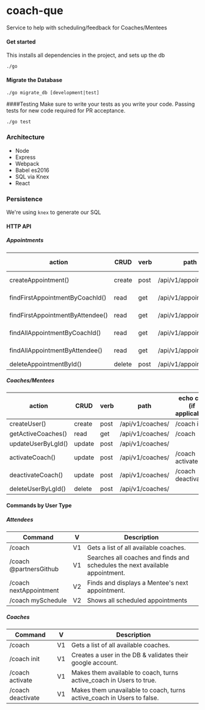# coach-que
Service to help with scheduling/feedback for Coaches/Mentees

#### Get started
This installs all dependencies in the project, and sets up the db
```
./go
```

#### Migrate the Database

```
./go migrate_db [development|test]
```

####Testing
Make sure to write your tests as you write your code. Passing tests for new code required for PR acceptance.
```
./go test
```

### Architecture

- Node
- Express
- Webpack
- Babel es2016
- SQL via Knex
- React

### Persistence

We're using `knex` to generate our SQL

#### HTTP API

##### Appointments

| action                           | CRUD   | verb | path                       | echo call (if applicable) |
| -------------------------------- | ------ | ---- | -------------------------- | ------------------------- |
| createAppointment()              | create | post | /api/v1/appointments/      | /coach @partnersGithub    |
| findFirstAppointmentByCoachId()  | read   | get  | /api/v1/appointments/      | /coach nextAppointment    |
| findFirstAppointmentByAttendee() | read   | get  | /api/v1/appointments/      | /coach nextAppointment    |
| findAllAppointmentByCoachId()    | read   | get  | /api/v1/appointments/      | /coach mySchedule         |
| findAllAppointmentByAttendee()   | read   | get  | /api/v1/appointments/      | /coach mySchedule         |
| deleteAppointmentById()          | delete | post | /api/v1/appointments/      |                           |

##### Coaches/Mentees

| action                           | CRUD   | verb | path                       | echo call (if applicable) |
| -------------------------------- | ------ | ---- | -------------------------- | ------------------------- |
| createUser()                     | create | post | /api/v1/coaches/           | /coach init               |
| getActiveCoaches()               | read   | get  | /api/v1/coaches/           | /coach                    |
| updateUserByLgId()               | update | post | /api/v1/coaches/           |                           |
| activateCoach()                  | update | post | /api/v1/coaches/           | /coach activate           |
| deactivateCoach()                | update | post | /api/v1/coaches/           | /coach deactivate         |
| deleteUserByLgId()               | delete | post | /api/v1/coaches/           |                           |

#### Commands by User Type

##### Attendees
| Command                      |  V  | Description                                                                  |
| ---------------------------- | --- | ---------------------------------------------------------------------------- |
| /coach                       |  V1 | Gets a list of all available coaches.                                        |
| /coach @partnersGithub       |  V1 | Searches all coaches and finds and schedules the next available appointment. |
| /coach nextAppointment       |  V2 | Finds and displays a Mentee's next appointment.                              |
| /coach mySchedule            |  V2 | Shows all scheduled appointments                                             |

##### Coaches
| Command                      |  V  | Description                                                                  |
| ---------------------------- | --- | ---------------------------------------------------------------------------- |
| /coach                       |  V1 | Gets a list of all available coaches.                                        |
| /coach init                  |  V1 | Creates a user in the DB & validates their google account.                   |
| /coach activate              |  V1 | Makes them available to coach, turns active_coach in Users to true.          |
| /coach deactivate            |  V1 | Makes them unavailable to coach, turns active_coach in Users to false.       |
